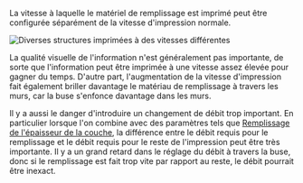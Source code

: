 La vitesse à laquelle le matériel de remplissage est imprimé peut être configurée séparément de la vitesse d'impression normale.

![Diverses structures imprimées à des vitesses différentes](../../../articles/images/speed_difference.png)

La qualité visuelle de l'information n'est généralement pas importante, de sorte que l'information peut être imprimée à une vitesse assez élevée pour gagner du temps. D'autre part, l'augmentation de la vitesse d'impression fait également briller davantage le matériau de remplissage à travers les murs, car la buse s'enfonce davantage dans les murs.

Il y a aussi le danger d'introduire un changement de débit trop important. En particulier lorsque l'on combine avec des paramètres tels que [Remplissage de l'épaisseur de la couche](../infill/infill_sparse_thickness.md), la différence entre le débit requis pour le remplissage et le débit requis pour le reste de l'impression peut être très importante. Il y a un grand retard dans le réglage du débit à travers la buse, donc si le remplissage est fait trop vite par rapport au reste, le débit pourrait être inexact.
